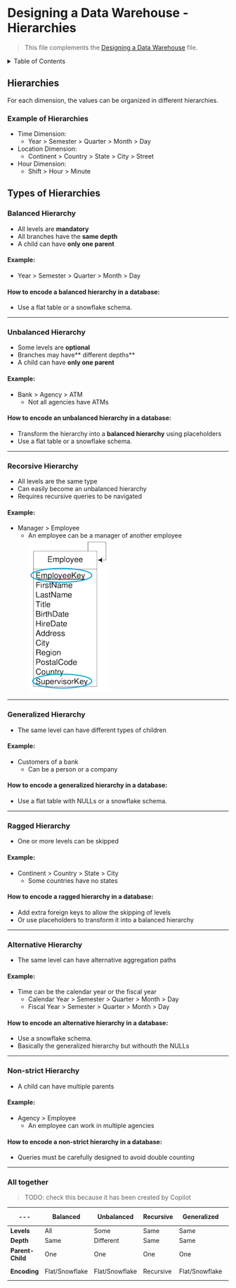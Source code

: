 # Designing a Data Warehouse - Hierarchies <!-- omit in toc -->

> This file complements the [Designing a Data Warehouse](./data-warehouse-design.md) file.
> 
<details>
<summary>Table of Contents</summary>

- [Hierarchies](#hierarchies)
  - [Example of Hierarchies](#example-of-hierarchies)
- [Types of Hierarchies](#types-of-hierarchies)
  - [Balanced Hierarchy](#balanced-hierarchy)
    - [Example:](#example)
    - [How to encode a balanced hierarchy in a database:](#how-to-encode-a-balanced-hierarchy-in-a-database)
  - [Unbalanced Hierarchy](#unbalanced-hierarchy)
    - [Example:](#example-1)
    - [How to encode an unbalanced hierarchy in a database:](#how-to-encode-an-unbalanced-hierarchy-in-a-database)
  - [Recorsive Hierarchy](#recorsive-hierarchy)
    - [Example:](#example-2)
  - [Generalized Hierarchy](#generalized-hierarchy)
    - [Example:](#example-3)
    - [How to encode a generalized hierarchy in a database:](#how-to-encode-a-generalized-hierarchy-in-a-database)
  - [Ragged Hierarchy](#ragged-hierarchy)
    - [Example:](#example-4)
    - [How to encode a ragged hierarchy in a database:](#how-to-encode-a-ragged-hierarchy-in-a-database)
  - [Alternative Hierarchy](#alternative-hierarchy)
    - [Example:](#example-5)
    - [How to encode an alternative hierarchy in a database:](#how-to-encode-an-alternative-hierarchy-in-a-database)
  - [Non-strict Hierarchy](#non-strict-hierarchy)
    - [Example:](#example-6)
    - [How to encode a non-strict hierarchy in a database:](#how-to-encode-a-non-strict-hierarchy-in-a-database)
  - [All together](#all-together)

</details>

## Hierarchies

For each dimension, the values can be organized in different hierarchies.

### Example of Hierarchies

- Time Dimension:
  - Year > Semester > Quarter > Month > Day
- Location Dimension:
  - Continent > Country > State > City > Street
- Hour Dimension:
  - Shift > Hour > Minute

## Types of Hierarchies

### Balanced Hierarchy

- All levels are **mandatory**
- All branches have the **same depth**
- A child can have **only one parent**

#### Example:
- Year > Semester > Quarter > Month > Day


#### How to encode a balanced hierarchy in a database:
- Use a flat table or a snowflake schema.

---

### Unbalanced Hierarchy

- Some levels are **optional**
- Branches may have** different depths**
- A child can have **only one parent**

#### Example:
- Bank > Agency > ATM
  - Not all agencies have ATMs

#### How to encode an unbalanced hierarchy in a database:
- Transform the hierarchy into a **balanced hierarchy** using placeholders
- Use a flat table or a snowflake schema.

---

### Recorsive Hierarchy

- All levels are the same type
- Can easily become an unbalanced hierarchy
- Requires recursive queries to be navigated

#### Example:
- Manager > Employee
  - An employee can be a manager of another employee
![Recursive Hierarchy](./assets/recursive_hierarchy_encoding.png)

---

### Generalized Hierarchy

- The same level can have different types of children

#### Example:
- Customers of a bank
  - Can be a person or a company

#### How to encode a generalized hierarchy in a database:
- Use a flat table with NULLs or a snowflake schema.

---

### Ragged Hierarchy

- One or more levels can be skipped

#### Example:
- Continent > Country > State > City
  - Some countries have no states

#### How to encode a ragged hierarchy in a database:
- Add extra foreign keys to allow the skipping of levels
- Or use placeholders to transform it into a balanced hierarchy

---

### Alternative Hierarchy

- The same level can have alternative aggregation paths

#### Example:
- Time can be the calendar year or the fiscal year
  - Calendar Year > Semester > Quarter > Month > Day
  - Fiscal Year > Semester > Quarter > Month > Day

#### How to encode an alternative hierarchy in a database:
- Use a snowflake schema.
- Basically the generalized hierarchy but withouth the NULLs

---

### Non-strict Hierarchy

- A child can have multiple parents

#### Example:
- Agency > Employee
  - An employee can work in multiple agencies

#### How to encode a non-strict hierarchy in a database:
- Queries must be carefully designed to avoid double counting

---

### All together

> TODO: check this because it has been created by Copilot

--- | Balanced | Unbalanced | Recursive | Generalized | Ragged | Alternative | Non-strict
--- | --- | --- | --- | --- | --- | --- | ---
**Levels** | All | Some | Same | Same | Some | Same | Same
**Depth** | Same | Different | Same | Same | Different | Same | Same
**Parent-Child** | One | One | One | One | One | One | Multiple
**Encoding** | Flat/Snowflake | Flat/Snowflake | Recursive | Flat/Snowflake | Flat/Snowflake | Snowflake | Careful Queries
